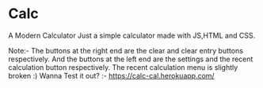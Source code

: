# Calc
A Modern Calculator
Just a simple calculator made with JS,HTML and CSS.

Note:-
The buttons at the right end are the clear and clear entry buttons respectively. And the buttons at the left end are the settings and the recent calculation button respectively.
The recent calculation menu is slightly broken  :) 
Wanna Test it out? :-
https://calc-cal.herokuapp.com/
